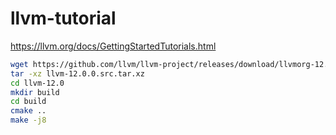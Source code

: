 # llvm-tutorial

https://llvm.org/docs/GettingStartedTutorials.html

```bash
wget https://github.com/llvm/llvm-project/releases/download/llvmorg-12.0.0/llvm-12.0.0.src.tar.xz
tar -xz llvm-12.0.0.src.tar.xz
cd llvm-12.0
mkdir build
cd build
cmake ..
make -j8
```
